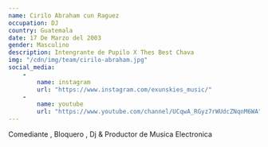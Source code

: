```yaml
---
name: Cirilo Abraham cun Raguez
occupation: DJ
country: Guatemala
date: 17 De Marzo del 2003
gender: Masculino
description: Intengrante de Pupilo X Thes Best Chava
img: "/cdn/img/team/cirilo-abraham.jpg"
social_media:
    - 
        name: instagram
        url: "https://www.instagram.com/exunskies_music/"
    - 
        name: youtube
        url: "https://www.youtube.com/channel/UCqwA_RGyz7rWUdcZNqnM6WA"
---
```

Comediante , Bloquero , Dj & Productor de Musica Electronica